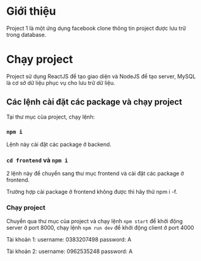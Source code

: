 # Giới thiệu

Project 1 là một ứng dụng facebook clone thông tin project được lưu trữ trong database.

# Chạy project

Project sử dụng ReactJS để tạo giao diện và NodeJS để tạo server, MySQL là cơ sở dữ liệu phục vụ cho lưu trữ dữ liệu.

## Các lệnh cài đặt các package và chạy project

Tại thư mục của project, chạy lệnh:

### `npm i`

Lệnh này cài đặt các package ở backend.

### `cd frontend` và `npm i`
2 lệnh này để chuyển sang thư mục frontend và cài đặt các package ở frontend.

Trường hợp cài package ở frontend không được thì hãy thử npm i -f.

### Chạy project
Chuyển qua thư mục của project và chạy lệnh `npm start` để khởi động server ở port 8000, chạy lệnh `npm run dev` để khởi động client ở port 4000

Tài khoản 1:
username: 0383207498
password: A

Tài khoản 2:
username: 0962535248
password: A

